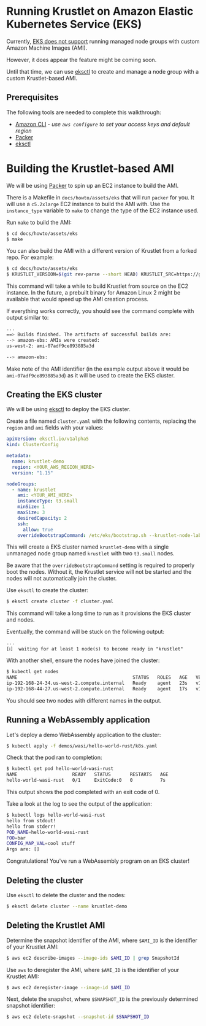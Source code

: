 # Running Krustlet on Amazon Elastic Kubernetes Service (EKS)

Currently, [EKS does not support](https://github.com/aws/containers-roadmap/issues/741) running managed node groups with custom Amazon Machine Images (AMI).

However, it does appear the feature might be coming soon.

Until that time, we can use [eksctl](https://eksctl.io/) to create and manage a node group with a custom Krustlet-based AMI.

## Prerequisites

The following tools are needed to complete this walkthrough:

* [Amazon CLI](https://aws.amazon.com/cli/) - *use `aws configure` to set your access keys and default region*
* [Packer](https://packer.io/)
* [eksctl](https://eksctl.io/) 

# Building the Krustlet-based AMI

We will be using [Packer](https://packer.io/) to spin up an EC2 instance to build the AMI.

There is a Makefile in `docs/howto/assets/eks` that will run `packer` for you.  It will use a `c5.2xlarge` EC2 instance to build the AMI with.  Use the `instance_type` variable to `make` to change the type of the EC2 instance used.

Run `make` to build the AMI:

```bash
$ cd docs/howto/assets/eks
$ make
```

You can also build the AMI with a different version of Krustlet from a forked repo. For example:

```bash
$ cd docs/howto/assets/eks
$ KRUSTLET_VERSION=$(git rev-parse --short HEAD) KRUSTLET_SRC=https://github.com/jingweno/krustlet/archive/$(git rev-parse --short HEAD).tar.gz make krustlet
```

This command will take a while to build Krustlet from source on the EC2 instance.
In the future, a prebuilt binary for Amazon Linux 2 might be available that would speed up the AMI creation process.

If everything works correctly, you should see the command complete with output similar to: 

```bash
...
==> Builds finished. The artifacts of successful builds are:
--> amazon-ebs: AMIs were created:
us-west-2: ami-07adf9ce893885a3d

--> amazon-ebs:
```

Make note of the AMI identifier (in the example output above it would be `ami-07adf9ce893885a3d`) as it will be used to create the EKS cluster.

## Creating the EKS cluster

We will be using [eksctl](https://eksctl.io/) to deploy the EKS cluster.

Create a file named `cluster.yaml` with the following contents, replacing the `region` and `ami` fields with your values:

```yaml
apiVersion: eksctl.io/v1alpha5
kind: ClusterConfig

metadata:
  name: krustlet-demo
  region: <YOUR_AWS_REGION_HERE>
  version: "1.15"

nodeGroups:
  - name: krustlet
    ami: <YOUR_AMI_HERE>
    instanceType: t3.small
    minSize: 1
    maxSize: 3
    desiredCapacity: 2
    ssh:
      allow: true
    overrideBootstrapCommand: /etc/eks/bootstrap.sh --krustlet-node-labels "alpha.eksctl.io/cluster-name=krustlet-demo,alpha.eksctl.io/nodegroup-name=krustlet"
```

This will create a EKS cluster named `krustlet-demo` with a single unmanaged node group named `krustlet` with two `t3.small` nodes.

Be aware that the `overrideBootstrapCommand` setting is required to properly boot the nodes.  Without it, the Krustlet service will not be started and the nodes will not automatically join the cluster.

Use `eksctl` to create the cluster:

```bash
$ eksctl create cluster -f cluster.yaml
```

This command will take a long time to run as it provisions the EKS cluster and nodes.

Eventually, the command will be stuck on the following output:

```text
...
[ℹ]  waiting for at least 1 node(s) to become ready in "krustlet"
```

With another shell, ensure the nodes have joined the cluster:

```bash
$ kubectl get nodes
NAME                                          STATUS   ROLES   AGE   VERSION
ip-192-168-24-34.us-west-2.compute.internal   Ready    agent   23s   v1.17.0
ip-192-168-44-27.us-west-2.compute.internal   Ready    agent   17s   v1.17.0
```

You should see two nodes with different names in the output.

## Running a WebAssembly application

Let's deploy a demo WebAssembly application to the cluster:

```bash
$ kubectl apply -f demos/wasi/hello-world-rust/k8s.yaml
```

Check that the pod ran to completion:

```bash
$ kubectl get pod hello-world-wasi-rust
NAME                    READY   STATUS       RESTARTS   AGE
hello-world-wasi-rust   0/1     ExitCode:0   0          7s
```

This output shows the pod completed with an exit code of 0.

Take a look at the log to see the output of the application:

```bash
$ kubectl logs hello-world-wasi-rust
hello from stdout!
hello from stderr!
POD_NAME=hello-world-wasi-rust
FOO=bar
CONFIG_MAP_VAL=cool stuff
Args are: []
```

Congratulations!  You've run a WebAssembly program on an EKS cluster!

## Deleting the cluster

Use `eksctl` to delete the cluster and the nodes:

```bash
$ eksctl delete cluster --name krustlet-demo
```

## Deleting the Krustlet AMI

Determine the snapshot identifier of the AMI, where `$AMI_ID` is the identifier of your Krustlet AMI:

```bash
$ aws ec2 describe-images --image-ids $AMI_ID | grep SnapshotId
```

Use `aws` to deregister the AMI, where `$AMI_ID` is the identifier of your Krustlet AMI:

```bash
$ aws ec2 deregister-image --image-id $AMI_ID
```

Next, delete the snapshot, where `$SNAPSHOT_ID` is the previously determined snapshot identifier:

```bash
$ aws ec2 delete-snapshot --snapshot-id $SNAPSHOT_ID
```
